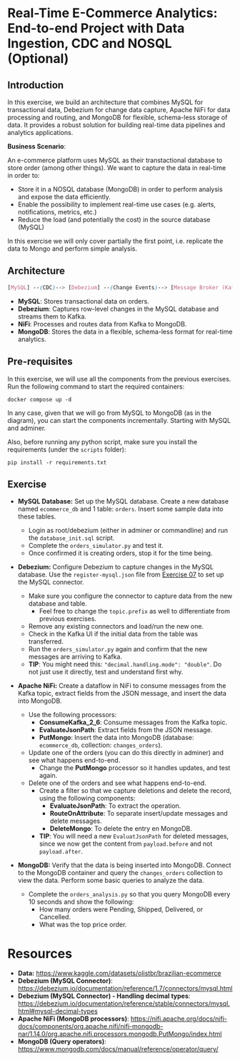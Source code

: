 # Real-Time E-Commerce Analytics: End-to-end Project with Data Ingestion, CDC and NOSQL (Optional)

## Introduction

In this exercise, we build an architecture that combines MySQL for transactional data, Debezium for change data capture, Apache NiFi for data processing and routing, and MongoDB for flexible, schema-less storage of data. It provides a robust solution for building real-time data pipelines and analytics applications.

**Business Scenario**: 

An e-commerce platform uses MySQL as their transtactional database to store order (among other things). We want to capture the data in real-time in order to:
* Store it in a NOSQL database (MongoDB) in order to perform analysis and expose the data efficiently.
* Enable the possibility to implement real-time use cases (e.g. alerts, notifications, metrics, etc.)
* Reduce the load (and potentially the cost) in the source database (MySQL)

In this exercise we will only cover partially the first point, i.e. replicate the data to Mongo and perform simple analysis.

## Architecture

```scss
[MySQL] --(CDC)--> [Debezium] --(Change Events)--> [Message Broker (Kafka)] --> [Apache NiFi] --(inserts/updates/deletes)--> [MongoDB]
```

- **MySQL**: Stores transactional data on orders.
- **Debezium**: Captures row-level changes in the MySQL database and streams them to Kafka.
- **NiFi**: Processes and routes data from Kafka to MongoDB.
- **MongoDB**: Stores the data in a flexible, schema-less format for real-time analytics.

## Pre-requisites

In this exercise, we will use all the components from the previous exercises. Run the following command to start the required containers:

```shell	
docker compose up -d
```

In any case, given that we will go from MySQL to MongoDB (as in the diagram), you can start the components incrementally. Starting with MySQL and adminer.

Also, before running any python script, make sure you install the requirements (under the `scripts` folder):

```shell	
pip install -r requirements.txt
```

## Exercise

* **MySQL Database:** Set up the MySQL database. Create a new database named `ecommerce_db` and 1 table: `orders`. Insert some sample data into these tables.

  * Login as root/debezium (either in adminer or commandline) and run the `database_init.sql` script.
  * Complete the `orders_simulator.py` and test it.
  * Once confirmed it is creating orders, stop it for the time being.

* **Debezium:** Configure Debezium to capture changes in the MySQL database. Use the `register-mysql.json` file from [Exercise 07](../Exercise07/register-mysql.json) to set up the MySQL connector.

  * Make sure you configure the connector to capture data from the new database and table.
    * Feel free to change the `topic.prefix` as well to differentiate from previous exercises.
  * Remove any existing connectors and load/run the new one.
  * Check in the Kafka UI if the initial data from the table was transferred.
  * Run the `orders_simulator.py` again and confirm that the new messages are arriving to Kafka.
  * **TIP**: You might need this: `"decimal.handling.mode": "double"`. Do not just use it directly, test and understand first why.

* **Apache NiFi:** Create a dataflow in NiFi to consume messages from the Kafka topic, extract fields from the JSON message, and insert the data into MongoDB.

  * Use the following processors:
    * **ConsumeKafka_2_6**: Consume messages from the Kafka topic.
    * **EvaluateJsonPath**: Extract fields from the JSON message.
    * **PutMongo**: Insert the data into MongoDB (database: `ecommerce_db`, collection: `changes_orders`).
  * Update one of the orders (you can do this directly in adminer) and see what happens end-to-end.
    * Change the **PutMongo** processor so it handles updates, and test again.
  * Delete one of the orders and see what happens end-to-end.
    * Create a filter so that we capture deletions and delete the record, using the following components:
      * **EvaluateJsonPath**: To extract the operation.
      * **RouteOnAttribute**: To separate insert/update messages and delete messages.
      * **DeleteMongo**: To delete the entry en MongoDB.
    * **TIP**: You will need a new `EvaluatJsonPath` for deleted messages, since we now get the content from `payload.before` and not `payload.after`.

* **MongoDB:** Verify that the data is being inserted into MongoDB. Connect to the MongoDB container and query the `changes_orders` collection to view the data. Perform some basic queries to analyze the data.

  * Complete the `orders_analysis.py` so that you query MongoDB every 10 seconds and show the following:
    * How many orders were Pending, Shipped, Delivered, or Cancelled.
    * What was the top price order.

# Resources

* **Data:** https://www.kaggle.com/datasets/olistbr/brazilian-ecommerce
* **Debezium (MySQL Connector)**: https://debezium.io/documentation/reference/1.7/connectors/mysql.html
* **Debezium (MySQL Connector) - Handling decimal types**: https://debezium.io/documentation/reference/stable/connectors/mysql.html#mysql-decimal-types
* **Apache NiFi (MongoDB processors)**: https://nifi.apache.org/docs/nifi-docs/components/org.apache.nifi/nifi-mongodb-nar/1.14.0/org.apache.nifi.processors.mongodb.PutMongo/index.html
* **MongoDB (Query operators)**: https://www.mongodb.com/docs/manual/reference/operator/query/
